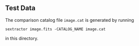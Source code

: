 Test Data
---------

The comparison catalog file `image.cat` is generated by running

```
sextractor image.fits -CATALOG_NAME image.cat
```

in this directory.